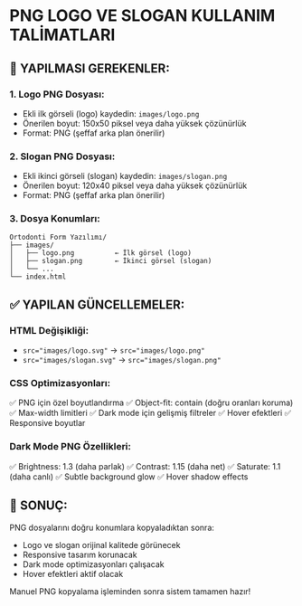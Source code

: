 # PNG LOGO VE SLOGAN KULLANIM TALİMATLARI

## 🎯 YAPILMASI GEREKENLER:

### 1. Logo PNG Dosyası:
- Ekli ilk görseli (logo) kaydedin: `images/logo.png`
- Önerilen boyut: 150x50 piksel veya daha yüksek çözünürlük
- Format: PNG (şeffaf arka plan önerilir)

### 2. Slogan PNG Dosyası:  
- Ekli ikinci görseli (slogan) kaydedin: `images/slogan.png`
- Önerilen boyut: 120x40 piksel veya daha yüksek çözünürlük
- Format: PNG (şeffaf arka plan önerilir)

### 3. Dosya Konumları:
```
Ortodonti Form Yazılımı/
├── images/
│   ├── logo.png          ← İlk görsel (logo)
│   ├── slogan.png        ← İkinci görsel (slogan)
│   └── ...
└── index.html
```

## ✅ YAPILAN GÜNCELLEMELER:

### HTML Değişikliği:
- `src="images/logo.svg"` → `src="images/logo.png"`
- `src="images/slogan.svg"` → `src="images/slogan.png"`

### CSS Optimizasyonları:
✅ PNG için özel boyutlandırma
✅ Object-fit: contain (doğru oranları koruma)
✅ Max-width limitleri
✅ Dark mode için gelişmiş filtreler
✅ Hover efektleri
✅ Responsive boyutlar

### Dark Mode PNG Özellikleri:
✅ Brightness: 1.3 (daha parlak)
✅ Contrast: 1.15 (daha net)
✅ Saturate: 1.1 (daha canlı)
✅ Subtle background glow
✅ Hover shadow effects

## 🚀 SONUÇ:
PNG dosyalarını doğru konumlara kopyaladıktan sonra:
- Logo ve slogan orijinal kalitede görünecek
- Responsive tasarım korunacak  
- Dark mode optimizasyonları çalışacak
- Hover efektleri aktif olacak

Manuel PNG kopyalama işleminden sonra sistem tamamen hazır!